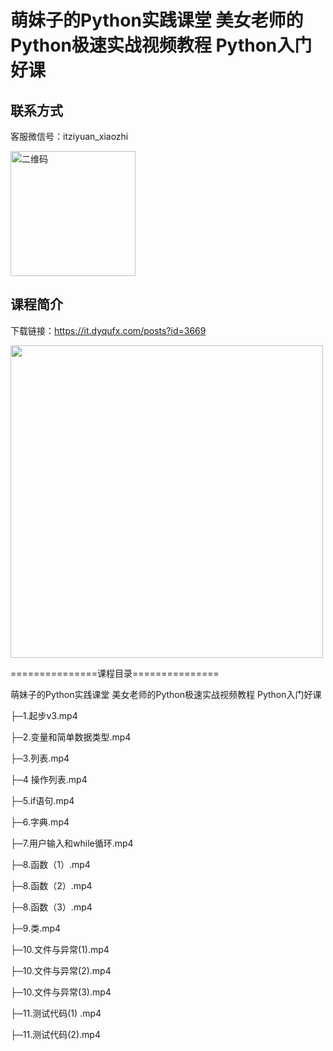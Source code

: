 # 萌妹子的Python实践课堂 美女老师的Python极速实战视频教程 Python入门好课

## 联系方式

客服微信号：itziyuan_xiaozhi

<img src="https://ziyuanyun.oss-cn-guangzhou.aliyuncs.com/common/20240614073449/666b82192834a.jpg" width="200" height="200" alt="二维码">

## 课程简介

下载链接：https://it.dyqufx.com/posts?id=3669

<img src="https://ziyuanyun.oss-cn-guangzhou.aliyuncs.com/yun/20240515185254/6644940640d6e.jpg" width="500" alt="">

  ===============课程目录===============

 萌妹子的Python实践课堂 美女老师的Python极速实战视频教程 Python入门好课



 ├─1.起步v3.mp4

 ├─2.变量和简单数据类型.mp4

 ├─3.列表.mp4

 ├─4 操作列表.mp4

 ├─5.if语句.mp4

 ├─6.字典.mp4

 ├─7.用户输入和while循环.mp4

 ├─8.函数（1）.mp4

 ├─8.函数（2）.mp4

 ├─8.函数（3）.mp4

 ├─9.类.mp4

 ├─10.文件与异常(1).mp4

 ├─10.文件与异常(2).mp4

 ├─10.文件与异常(3).mp4

 ├─11.测试代码(1) .mp4

 ├─11.测试代码(2).mp4

  